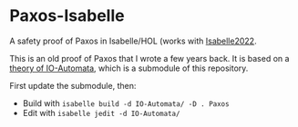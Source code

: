 # Paxos-Isabelle
A safety proof of Paxos in Isabelle/HOL (works with [Isabelle2022](https://isabelle.in.tum.de/).

This is an old proof of Paxos that I wrote a few years back.
It is based on a [theory of IO-Automata](https://github.com/nano-o/IO-Automata), which is a submodule of this repository.

First update the submodule, then:
- Build with `isabelle build -d IO-Automata/ -D . Paxos`
- Edit with `isabelle jedit -d IO-Automata/`
